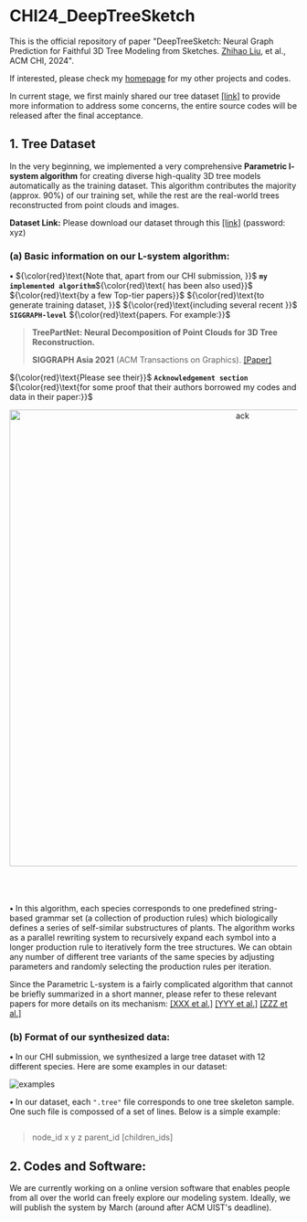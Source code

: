 # CHI24_DeepTreeSketch

This is the official repository of paper "DeepTreeSketch: Neural Graph Prediction for Faithful 3D Tree Modeling from Sketches. [Zhihao Liu](https://ryuzhihao123.github.io/), et al., ACM CHI, 2024".

If interested, please check my [homepage](https://ryuzhihao123.github.io/) for my other projects and codes.

In current stage, we first mainly shared our tree dataset [[link]](https://vcc.tech/research/2021/TreePartNet) to provide more information to address some concerns, the entire source codes will be released after the final acceptance.


## 1. Tree Dataset
In the very beginning, we implemented a very comprehensive **Parametric l-system algorithm** for creating diverse high-quality 3D tree models automatically as the training dataset. 
This algorithm contributes the majority (approx. 90%) of our training set, while the rest are the real-world trees reconstructed from point clouds and images.

**Dataset Link:** Please download our dataset through this [[link]](https://vcc.tech/research/2021/TreePartNet)  (password: xyz)

### (a) Basic information on our L-system algorithm:

**$\bullet$** ${\color{red}\text{Note that, apart from our CHI submission, }}$ **``my implemented algorithm``**${\color{red}\text{ has been also used}}$ ${\color{red}\text{by a few Top-tier papers}}$ ${\color{red}\text{to generate training dataset, }}$
${\color{red}\text{including several recent }}$ **``SIGGRAPH-level``** ${\color{red}\text{papers. For example:}}$


> **TreePartNet: Neural Decomposition of Point Clouds for 3D Tree Reconstruction.**
>
> **SIGGRAPH Asia 2021** (ACM Transactions on Graphics). [[Paper]](https://dl.acm.org/doi/abs/10.1145/3478513.3480486) 

${\color{red}\text{Please see their}}$ **``Acknowledgement section``** ${\color{red}\text{for some proof that their authors borrowed my codes and data in their paper:}}$

<div align=center>
<img src="https://github.com/RyuZhihao123/CHI_DeepTreeSketch/blob/main/Figures/0-ack.png" width = "800" alt="ack" align=center />
</div>
<br/><br/><br/>

**$\bullet$** In this algorithm, each species corresponds to one predefined string-based grammar set (a collection of production rules) which biologically defines a series of self-similar substructures of plants. 
The algorithm works as a parallel rewriting system to recursively expand each symbol into a longer production rule to iteratively form the tree structures.
We can obtain any number of different tree variants of the same species by adjusting parameters and randomly selecting the production rules per iteration. 

Since the Parametric L-system is a fairly complicated algorithm that cannot be briefly summarized in a short manner, please refer to these relevant papers for more details on its mechanism:
[[XXX et al.]](https://vcc.tech/research/2021/TreePartNet)  [[YYY et al.]](https://vcc.tech/research/2021/TreePartNet) [[ZZZ et al.]](https://vcc.tech/research/2021/TreePartNet) 


### (b) Format of our synthesized data:
**$\bullet$** In our CHI submission, we synthesized a large tree dataset with 12 different species. Here are some examples in our dataset:

![examples](https://github.com/RyuZhihao123/CHI_DeepTreeSketch/blob/main/Figures/1-tree-exps-1.png)


**$\bullet$** In our dataset, each ``".tree"`` file corresponds to one tree skeleton sample. One such file is compossed of a set of lines. Below is a simple example:
```

```
> node_id x y z parent_id [children_ids]


## 2. Codes and Software:

We are currently working on a online version software that enables people from all over the world can freely explore our modeling system.
Ideally, we will publish the system by March (around after ACM UIST's deadline).
